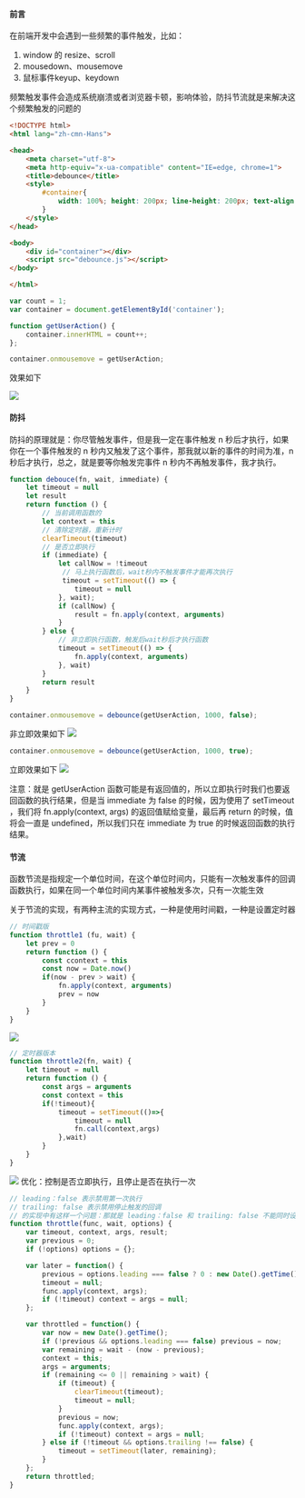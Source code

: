 #### 前言
在前端开发中会遇到一些频繁的事件触发，比如：

1. window 的 resize、scroll
2. mousedown、mousemove
3. 鼠标事件keyup、keydown

频繁触发事件会造成系统崩溃或者浏览器卡顿，影响体验，防抖节流就是来解决这个频繁触发的问题的
```html
<!DOCTYPE html>
<html lang="zh-cmn-Hans">

<head>
    <meta charset="utf-8">
    <meta http-equiv="x-ua-compatible" content="IE=edge, chrome=1">
    <title>debounce</title>
    <style>
        #container{
            width: 100%; height: 200px; line-height: 200px; text-align: center; color: #fff; background-color: #444; font-size: 30px;
        }
    </style>
</head>

<body>
    <div id="container"></div>
    <script src="debounce.js"></script>
</body>

</html>
```
```js
var count = 1;
var container = document.getElementById('container');

function getUserAction() {
    container.innerHTML = count++;
};

container.onmousemove = getUserAction;
```
效果如下

![](https://camo.githubusercontent.com/a63c64f8b1b09962064f3d112edfc00ccdc039f625459e9400b3e746f71a0d3d/68747470733a2f2f63646e2e6a7364656c6976722e6e65742f67682f6d717971696e6766656e672f426c6f672f496d616765732f6465626f756e63652f6465626f756e63652e676966)

#### 防抖
防抖的原理就是：你尽管触发事件，但是我一定在事件触发 n 秒后才执行，如果你在一个事件触发的 n 秒内又触发了这个事件，那我就以新的事件的时间为准，n 秒后才执行，总之，就是要等你触发完事件 n 秒内不再触发事件，我才执行。

```js
function debouce(fn, wait, immediate) {
    let timeout = null
    let result
    return function () {
        // 当前调用函数的
        let context = this
        // 清除定时器，重新计时
        clearTimeout(timeout)
        // 是否立即执行
        if (immediate) {
            let callNow = !timeout
             // 马上执行函数后，wait秒内不触发事件才能再次执行
             timeout = setTimeout(() => {
                timeout = null
            }, wait);
            if (callNow) {
                result = fn.apply(context, arguments)
            }
        } else {
            // 非立即执行函数，触发后wait秒后才执行函数
            timeout = setTimeout(() => {
                fn.apply(context, arguments)
            }, wait)
        }
        return result
    }
}
```
```js
container.onmousemove = debounce(getUserAction, 1000, false);
```
非立即效果如下
![](https://camo.githubusercontent.com/93ec162f14331b5a007f6d01a690226106767acccd6d7b3a98b7b7059ddcbdf0/68747470733a2f2f63646e2e6a7364656c6976722e6e65742f67682f6d717971696e6766656e672f426c6f672f496d616765732f6465626f756e63652f6465626f756e63652d312e676966)

```js
container.onmousemove = debounce(getUserAction, 1000, true);
```
立即效果如下
![](https://camo.githubusercontent.com/fa0924f50ec5417ab7225850fce48540bb396e8e38a0b02b6cec58aefba22eb0/68747470733a2f2f63646e2e6a7364656c6976722e6e65742f67682f6d717971696e6766656e672f426c6f672f496d616765732f6465626f756e63652f6465626f756e63652d342e676966)

注意：就是 getUserAction 函数可能是有返回值的，所以立即执行时我们也要返回函数的执行结果，但是当 immediate 为 false 的时候，因为使用了 setTimeout ，我们将 fn.apply(context, args) 的返回值赋给变量，最后再 return 的时候，值将会一直是 undefined，所以我们只在 immediate 为 true 的时候返回函数的执行结果。

#### 节流
函数节流是指规定一个单位时间，在这个单位时间内，只能有一次触发事件的回调函数执行，如果在同一个单位时间内某事件被触发多次，只有一次能生效

关于节流的实现，有两种主流的实现方式，一种是使用时间戳，一种是设置定时器

```js
// 时间戳版
function throttle1 (fu, wait) {
    let prev = 0
    return function () {
        const ccontext = this
        const now = Date.now()
        if(now - prev > wait) {
            fn.apply(context, arguments)
            prev = now
        }
    }
}
```
![](https://camo.githubusercontent.com/fdee590c44e81ba6ce07627d96500456546fd8a0516867f55cd51da30e11e014/68747470733a2f2f63646e2e6a7364656c6976722e6e65742f67682f6d717971696e6766656e672f426c6f672f496d616765732f7468726f74746c652f7468726f74746c65312e676966)
```js
// 定时器版本
function throttle2(fn, wait) {
    let timeout = null
    return function () {
        const args = arguments
        const context = this
        if(!timeout){
            timeout = setTimeout(()=>{
                timeout = null
                fn.call(context,args)
            },wait)
        }
    }
}
```
![](https://camo.githubusercontent.com/07970f9ed563d93d960931d6249d6f44565740c641f570e499e18dcd4aefedf2/68747470733a2f2f63646e2e6a7364656c6976722e6e65742f67682f6d717971696e6766656e672f426c6f672f496d616765732f7468726f74746c652f7468726f74746c65322e676966)
优化：控制是否立即执行，且停止是否在执行一次 
```js
// leading：false 表示禁用第一次执行
// trailing: false 表示禁用停止触发的回调
// 的实现中有这样一个问题：那就是 leading：false 和 trailing: false 不能同时设置。
function throttle(func, wait, options) {
    var timeout, context, args, result;
    var previous = 0;
    if (!options) options = {};

    var later = function() {
        previous = options.leading === false ? 0 : new Date().getTime();
        timeout = null;
        func.apply(context, args);
        if (!timeout) context = args = null;
    };

    var throttled = function() {
        var now = new Date().getTime();
        if (!previous && options.leading === false) previous = now;
        var remaining = wait - (now - previous);
        context = this;
        args = arguments;
        if (remaining <= 0 || remaining > wait) {
            if (timeout) {
                clearTimeout(timeout);
                timeout = null;
            }
            previous = now;
            func.apply(context, args);
            if (!timeout) context = args = null;
        } else if (!timeout && options.trailing !== false) {
            timeout = setTimeout(later, remaining);
        }
    };
    return throttled;
}
```






